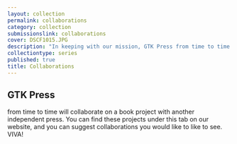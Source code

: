 ```yaml
---
layout: collection
permalink: collaborations
category: collection
submissionslink: collaborations
cover: DSCF1015.JPG
description: "In keeping with our mission, GTK Press from time to time will collaborate on a book project with another independent press. You can find these projects under this tab on our website, and you can suggest collaborations you would like to see. VIVA!"
collectiontype: series
published: true
title: Collaborations
---
```






## GTK Press 
from time to time will collaborate on a book project with another independent press. You can find these projects under this tab on our website, and you can suggest collaborations you would like to like to see. VIVA!

